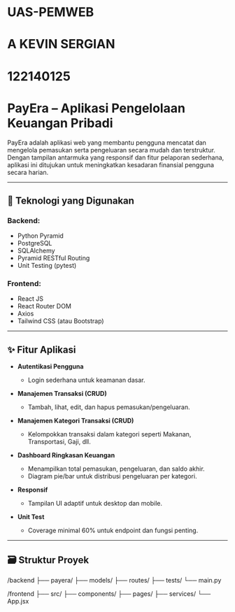 # UAS-PEMWEB
# A KEVIN SERGIAN
# 122140125

# PayEra – Aplikasi Pengelolaan Keuangan Pribadi

PayEra adalah aplikasi web yang membantu pengguna mencatat dan mengelola pemasukan serta pengeluaran secara mudah dan terstruktur. Dengan tampilan antarmuka yang responsif dan fitur pelaporan sederhana, aplikasi ini ditujukan untuk meningkatkan kesadaran finansial pengguna secara harian.

---

## 🔧 Teknologi yang Digunakan

### Backend:
- Python Pyramid
- PostgreSQL
- SQLAlchemy
- Pyramid RESTful Routing
- Unit Testing (pytest)

### Frontend:
- React JS
- React Router DOM
- Axios
- Tailwind CSS (atau Bootstrap)

---

## ✨ Fitur Aplikasi

- **Autentikasi Pengguna**
  - Login sederhana untuk keamanan dasar.
  
- **Manajemen Transaksi (CRUD)**
  - Tambah, lihat, edit, dan hapus pemasukan/pengeluaran.
  
- **Manajemen Kategori Transaksi (CRUD)**
  - Kelompokkan transaksi dalam kategori seperti Makanan, Transportasi, Gaji, dll.
  
- **Dashboard Ringkasan Keuangan**
  - Menampilkan total pemasukan, pengeluaran, dan saldo akhir.
  - Diagram pie/bar untuk distribusi pengeluaran per kategori.

- **Responsif**
  - Tampilan UI adaptif untuk desktop dan mobile.

- **Unit Test**
  - Coverage minimal 60% untuk endpoint dan fungsi penting.

---

## 🗃️ Struktur Proyek
/backend
├── payera/
├── models/
├── routes/
├── tests/
└── main.py

/frontend
├── src/
├── components/
├── pages/
├── services/
└── App.jsx

